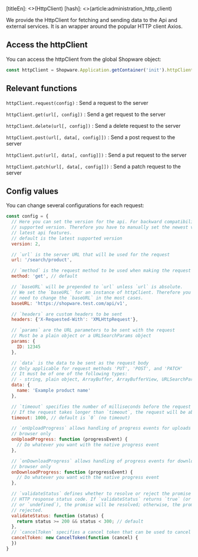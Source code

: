 [titleEn]: <>(HttpClient)
[hash]: <>(article:administration_http_client)

We provide the HttpClient for fetching and sending data to the Api and external services. It is an
wrapper around the popular HTTP client Axios.

## Access the httpClient

You can access the httpClient from the global Shopware object: 
```javascript
const httpClient = Shopware.Application.getContainer('init').httpClient;
```

## Relevant functions

`httpClient.request(config)`
 : Send a request to the server

`httpClient.get(url[, config])`
 : Send a get request to the server

`httpClient.delete(url[, config])`
 : Send a delete request to the server

`httpClient.post(url[, data[, config]])`
 : Send a post request to the server

`httpClient.put(url[, data[, config]])`
 : Send a put request to the server
 
 `httpClient.patch(url[, data[, config]])`
  : Send a patch request to the server

## Config values

You can change several configurations for each request:

```javascript
const config = {
  // Here you can set the version for the api. For backward compatibility we use the latest
  // supported version. Therefore you have to manually set the newest version if you need the
  // latest api features.
  // default is the latest supported version
  version: 2,

  // `url` is the server URL that will be used for the request
  url: '/search/product',

  // `method` is the request method to be used when making the request
  method: 'get', // default

  // `baseURL` will be prepended to `url` unless `url` is absolute.
  // We set the `baseURL` for an instance of httpClient. Therefore you do not
  // need to change the `baseURL` in the most cases.
  baseURL: 'https://shopware.test.com/api/v1',

  // `headers` are custom headers to be sent
  headers: {'X-Requested-With': 'XMLHttpRequest'},

  // `params` are the URL parameters to be sent with the request
  // Must be a plain object or a URLSearchParams object
  params: {
    ID: 12345
  },

  // `data` is the data to be sent as the request body
  // Only applicable for request methods 'PUT', 'POST', and 'PATCH'
  // It must be of one of the following types:
  // - string, plain object, ArrayBuffer, ArrayBufferView, URLSearchParams, FormData, File, Blob
  data: {
    name: 'Example product name'
  },

  // `timeout` specifies the number of milliseconds before the request times out.
  // If the request takes longer than `timeout`, the request will be aborted.
  timeout: 1000, // default is `0` (no timeout)

  // `onUploadProgress` allows handling of progress events for uploads
  // browser only
  onUploadProgress: function (progressEvent) {
    // Do whatever you want with the native progress event
  },

  // `onDownloadProgress` allows handling of progress events for downloads
  // browser only
  onDownloadProgress: function (progressEvent) {
    // Do whatever you want with the native progress event
  },

  // `validateStatus` defines whether to resolve or reject the promise for a given
  // HTTP response status code. If `validateStatus` returns `true` (or is set to `null`
  // or `undefined`), the promise will be resolved; otherwise, the promise will be
  // rejected.
  validateStatus: function (status) {
    return status >= 200 && status < 300; // default
  },
  // `cancelToken` specifies a cancel token that can be used to cancel the request
  cancelToken: new CancelToken(function (cancel) {
  })
}
```

